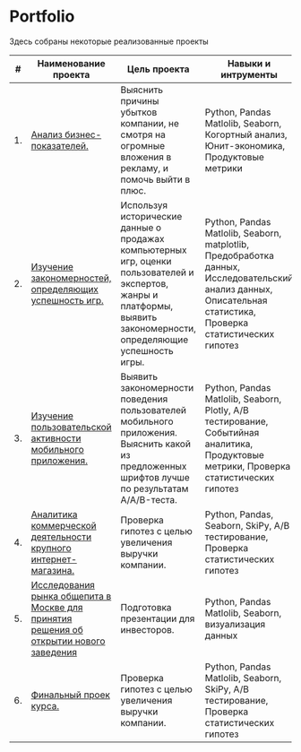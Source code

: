 # Portfolio

Здесь собраны некоторые реализованные проекты

| #    | Наименование проекта                | Цель проекта                                                     | Навыки и интрументы                                                         |
| ---- | ------------------------------------------------------------ | ------------------------------------------------------------ | ------------------------------------------------------------ |
| 1.   | [Анализ бизнес-показателей.](https://github.com/Arturni/Portfolio/tree/main/Анализ%20бизнес-показателей) | Выяснить причины убытков компании, не смотря на огромные вложения в рекламу, и помочь выйти в плюс.| Python, Pandas Matlolib, Seaborn, Когортный анализ, Юнит-экономика, Продуктовые метрики       |
| 2.   | [Изучение закономерностей, определяющих успешность игр.](https://github.com/Arturni/Portfolio/tree/main/Проект%201) | Используя исторические данные о продажах компьютерных игр, оценки пользователей и экспертов, жанры и платформы, выявить закономерности, определяющие успешность игры. | Python, Pandas Matlolib, Seaborn, matplotlib, Предобработка данных, Исследовательский анализ данных, Описательная статистика, Проверка статистических гипотез |
| 3.   | [Изучение пользовательской активности мобильного приложения.](https://github.com/Arturni/Portfolio/tree/main//Проект%202) | Выявить закономерности поведения пользователей мобильного приложения. Выяснить какой из предложенных шрифтов лучше по результатам A/A/B-теста.| Python, Pandas Matlolib, Seaborn, Plotly, A/B тестирование, Событийная аналитика, Продуктовые метрики, Проверка статистических гипотез      |
| 4.   | [Аналитика коммерческой деятельности крупного интернет-магазина.](https://github.com/Arturni/Portfolio/tree/main/Проект%203) | Проверка гипотез с целью увеличения выручки компании.| Python, Pandas, Seaborn, SkiPy, A/B тестирование, Проверка статистических гипотез       |
| 5.   | [Исследования рынка общепита в Москве для принятия решения об открытии нового заведения](https://github.com/Arturni/Portfolio/tree/main/Проект%203) | Подготовка презентации для инвесторов.| Python, Pandas Matlolib, Seaborn, визуализация данных       |
| 6.   | [Финальный проек курса.](https://github.com/Arturni/Portfolio/tree/main/Final%20project) | Проверка гипотез с целью увеличения выручки компании.| Python, Pandas Matlolib, Seaborn, SkiPy, A/B тестирование, Проверка статистических гипотез       |
